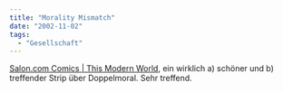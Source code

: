 ```yaml
---
title: "Morality Mismatch"
date: "2002-11-02"
tags:
  - "Gesellschaft"
---
```


[Salon.com Comics | This Modern World](https://web.archive.org/web/20030718180512/http://www.salon.com/comics/tomo/2002/10/28/tomo/index.html?CP=RDF&DN=310?x "Salon.com Comics | This Modern World"), ein wirklich a) schöner und b) treffender Strip über Doppelmoral. Sehr treffend.
